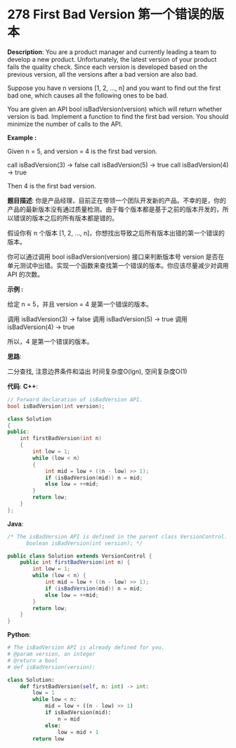 # 278 First Bad Version 第一个错误的版本

__Description__:
You are a product manager and currently leading a team to develop a new product. Unfortunately, the latest version of your product fails the quality check. Since each version is developed based on the previous version, all the versions after a bad version are also bad.

Suppose you have n versions [1, 2, ..., n] and you want to find out the first bad one, which causes all the following ones to be bad.

You are given an API bool isBadVersion(version) which will return whether version is bad. Implement a function to find the first bad version. You should minimize the number of calls to the API.

**Example :**

Given n = 5, and version = 4 is the first bad version.

call isBadVersion(3) -> false
call isBadVersion(5) -> true
call isBadVersion(4) -> true

Then 4 is the first bad version.

__题目描述__:
你是产品经理，目前正在带领一个团队开发新的产品。不幸的是，你的产品的最新版本没有通过质量检测。由于每个版本都是基于之前的版本开发的，所以错误的版本之后的所有版本都是错的。

假设你有 n 个版本 [1, 2, ..., n]，你想找出导致之后所有版本出错的第一个错误的版本。

你可以通过调用 bool isBadVersion(version) 接口来判断版本号 version 是否在单元测试中出错。实现一个函数来查找第一个错误的版本。你应该尽量减少对调用 API 的次数。

**示例 :**

给定 n = 5，并且 version = 4 是第一个错误的版本。

调用 isBadVersion(3) -> false
调用 isBadVersion(5) -> true
调用 isBadVersion(4) -> true

所以，4 是第一个错误的版本。

__思路__:

二分查找, 注意边界条件和溢出
时间复杂度O(lgn), 空间复杂度O(1)

__代码__:
__C++__:

```C++
// Forward declaration of isBadVersion API.
bool isBadVersion(int version);

class Solution 
{
public:
    int firstBadVersion(int n) 
    {
        int low = 1;
        while (low < n) 
        {
            int mid = low + ((n - low) >> 1);
            if (isBadVersion(mid)) n = mid;
            else low = ++mid;
        }
        return low;
    }
};
```

__Java__:

```Java
/* The isBadVersion API is defined in the parent class VersionControl.
      boolean isBadVersion(int version); */

public class Solution extends VersionControl {
    public int firstBadVersion(int n) {
        int low = 1;
        while (low < n) {
            int mid = low + ((n - low) >> 1);
            if (isBadVersion(mid)) n = mid;
            else low = ++mid;
        }
        return low;
    }
}
```

__Python__:

```Python
# The isBadVersion API is already defined for you.
# @param version, an integer
# @return a bool
# def isBadVersion(version):

class Solution:
    def firstBadVersion(self, n: int) -> int:
        low = 1
        while low < n:
            mid = low + ((n - low) >> 1)
            if isBadVersion(mid):
                n = mid
            else:
                low = mid + 1
        return low
```
